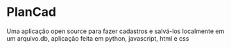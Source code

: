 # PlanCad
Uma aplicação open source para fazer cadastros e salvá-los localmente em um arquivo.db, aplicação feita em python, javascript, html e css
